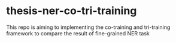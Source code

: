 # thesis-ner-co-tri-training
This repo is aiming to implementing the co-training and tri-training framework to compare the result of fine-grained NER task
